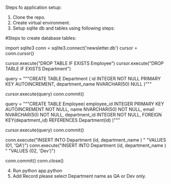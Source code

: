 Steps fo application setup:

1. Clone the repo.
2. Create virtual environment.
3. Setup sqlite db and tables using following steps:

#Steps to create database tables:

import sqlite3
conn = sqlite3.connect('newsletter.db')
cursor = conn.cursor()

cursor.execute("DROP TABLE IF EXISTS Employee")
cursor.execute("DROP TABLE IF EXISTS Department")

query = """CREATE TABLE Department (
	    id INTEGER  NOT NULL PRIMARY KEY AUTOINCREMENT,
	    department_name NVARCHAR(50)  NULL
		 )"""
		 
cursor.execute(query)
conn.commit()

query = """CREATE TABLE Employee(
        employee_id  INTEGER PRIMARY KEY AUTOINCREMENT NOT NULL,
        name NVARCHAR(50)  NOT NULL, 
        email NVARCHAR(50)  NOT NULL, 
        department_id INTEGER  NOT NULL,
		FOREIGN KEY(department_id) REFERENCES Department(id)
         )"""
		 
cursor.execute(query)
conn.commit()

conn.execute("INSERT INTO Department (id, department_name ) "
             "VALUES (01, 'QA')")
conn.execute("INSERT INTO Department (id, department_name ) "
             "VALUES (02, 'Dev')")
		 

conn.commit()
conn.close()

4. Run python app.python
5. Add Record please select Department name as QA or Dev only.
